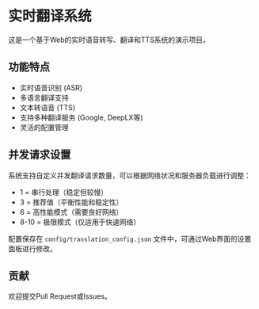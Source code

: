 # 实时翻译系统

这是一个基于Web的实时语音转写、翻译和TTS系统的演示项目。

## 功能特点

- 实时语音识别 (ASR)
- 多语言翻译支持
- 文本转语音 (TTS)
- 支持多种翻译服务 (Google, DeepLX等)
- 灵活的配置管理

## 并发请求设置

系统支持自定义并发翻译请求数量，可以根据网络状况和服务器负载进行调整：

- 1 = 串行处理（稳定但较慢）
- 3 = 推荐值（平衡性能和稳定性）
- 6 = 高性能模式（需要良好网络）
- 8-10 = 极限模式（仅适用于快速网络）

配置保存在 `config/translation_config.json` 文件中，可通过Web界面的设置面板进行修改。

## 贡献

欢迎提交Pull Request或Issues。